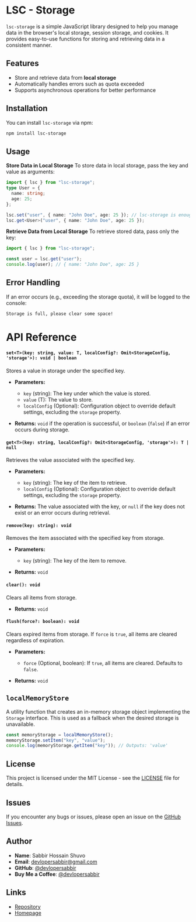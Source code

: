 # LSC - Storage

`lsc-storage` is a simple JavaScript library designed to help you manage data in the browser's local storage, session storage, and cookies. It provides easy-to-use functions for storing and retrieving data in a consistent manner.

## Features

- Store and retrieve data from **local storage**
- Automatically handles errors such as quota exceeded
- Supports asynchronous operations for better performance

## Installation

You can install `lsc-storage` via npm:

```bash
npm install lsc-storage
```

## Usage

**Store Data in Local Storage**
To store data in local storage, pass the key and value as arguments:

```ts
import { lsc } from "lsc-storage";
type User = {
  name: string;
  age: 25;
};

lsc.set("user", { name: "John Doe", age: 25 }); // lsc-storage is enough expert to knows the type
lsc.get<User>("user", { name: "John Doe", age: 25 });
```

**Retrieve Data from Local Storage**
To retrieve stored data, pass only the key:

```ts
import { lsc } from "lsc-storage";

const user = lsc.get("user");
console.log(user); // { name: "John Doe", age: 25 }
```

## Error Handling

If an error occurs (e.g., exceeding the storage quota), it will be logged to the console:

```txt
Storage is full, please clear some space!
```

# API Reference

#### `set<T>(key: string, value: T, localConfig?: Omit<StorageConfig, 'storage'>): void | boolean`

Stores a value in storage under the specified key.

- **Parameters:**

  - `key` (string): The key under which the value is stored.
  - `value` (T): The value to store.
  - `localConfig` (Optional): Configuration object to override default settings, excluding the `storage` property.

- **Returns:** `void` if the operation is successful, or `boolean` (`false`) if an error occurs during storage.

#### `get<T>(key: string, localConfig?: Omit<StorageConfig, 'storage'>): T | null`

Retrieves the value associated with the specified key.

- **Parameters:**

  - `key` (string): The key of the item to retrieve.
  - `localConfig` (Optional): Configuration object to override default settings, excluding the `storage` property.

- **Returns:** The value associated with the key, or `null` if the key does not exist or an error occurs during retrieval.

#### `remove(key: string): void`

Removes the item associated with the specified key from storage.

- **Parameters:**

  - `key` (string): The key of the item to remove.

- **Returns:** `void`

#### `clear(): void`

Clears all items from storage.

- **Returns:** `void`

#### `flush(force?: boolean): void`

Clears expired items from storage. If `force` is `true`, all items are cleared regardless of expiration.

- **Parameters:**

  - `force` (Optional, boolean): If `true`, all items are cleared. Defaults to `false`.

- **Returns:** `void`

## `localMemoryStore`

A utility function that creates an in-memory storage object implementing the `Storage` interface. This is used as a fallback when the desired storage is unavailable.

```typescript
const memoryStorage = localMemoryStore();
memoryStorage.setItem("key", "value");
console.log(memoryStorage.getItem("key")); // Outputs: 'value'
```

## License

This project is licensed under the MIT License - see the [LICENSE](./LICENSE) file for details.

## Issues

If you encounter any bugs or issues, please open an issue on the [GitHub Issues](https://github.com/devlopersabbir/lsc-storage/issues).

## Author

- **Name**: Sabbir Hossain Shuvo
- **Email**: devlopersabbir@gmail.com
- **GitHub**: [@devlopersabbir](https://github.com/devlopersabbir)
- **Buy Me a Coffee**: [@devlopersabbir](https://buymeacoffee.com/devlopersabbir)

## Links

- [Repository](https://github.com/devlopersabbir/lsc-storage)
- [Homepage](https://github.com/devlopersabbir/lsc-storage#readme)

```

```
